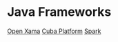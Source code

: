 # Java Frameworks

[Open Xama](http://www.openxava.org/)
[Cuba Platform](https://www.cuba-platform.com/)
[Spark](https://sparktutorials.github.io/)